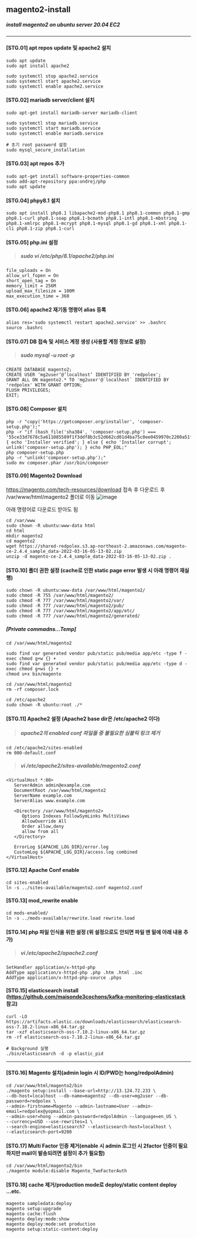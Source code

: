 ## magento2-install

##### install magento2 on ubuntu server 20.04 EC2
---------------------------------------------------


#### [STG.01] apt repos update 및 apache2 설치
```
sudo apt update
sudo apt install apache2

sudo systemctl stop apache2.service
sudo systemctl start apache2.service
sudo systemctl enable apache2.service
```


#### [STG.02] mariadb server/client 설치
```
sudo apt-get install mariadb-server mariadb-client

sudo systemctl stop mariadb.service
sudo systemctl start mariadb.service
sudo systemctl enable mariadb.service

# 초기 root password 설정
sudo mysql_secure_installation
```


#### [STG.03] apt repos 추가
```
sudo apt-get install software-properties-common
sudo add-apt-repository ppa:ondrej/php
sudo apt update
```


#### [STG.04] phpy8.1 설치
```
sudo apt install php8.1 libapache2-mod-php8.1 php8.1-common php8.1-gmp php8.1-curl php8.1-soap php8.1-bcmath php8.1-intl php8.1-mbstring php8.1-xmlrpc php8.1-mcrypt php8.1-mysql php8.1-gd php8.1-xml php8.1-cli php8.1-zip php8.1-curl
```

#### [STG.05] php.ini 설정

> ##### sudo vi /etc/php/8.1/apache2/php.ini

```
file_uploads = On
allow_url_fopen = On
short_open_tag = On
memory_limit = 256M
upload_max_filesize = 100M
max_execution_time = 360
```

#### [STG.06] apache2 재기동 명령어 alias 등록
```
alias res='sudo systemctl restart apache2.service' >> .bashrc
source .bashrc
```

#### [STG.07] DB 접속 및 서비스 계정 생성 (사용할 계정 정보로 설정)

> ##### sudo mysql -u root -p

```
CREATE DATABASE magento2;
CREATE USER ‘mg2user‘@’localhost’ IDENTIFIED BY 'redpolex';
GRANT ALL ON magento2.* TO 'mg2user'@`localhost` IDENTIFIED BY 'redpolex' WITH GRANT OPTION;
FLUSH PRIVILEGES;
EXIT;
```


#### [STG.08] Composer 설치
```
php -r "copy('https://getcomposer.org/installer', 'composer-setup.php');"
php -r "if (hash_file('sha384', 'composer-setup.php') === '55ce33d7678c5a611085589f1f3ddf8b3c52d662cd01d4ba75c0ee0459970c2200a51f492d557530c71c15d8dba01eae') { echo 'Installer verified'; } else { echo 'Installer corrupt'; unlink('composer-setup.php'); } echo PHP_EOL;"
php composer-setup.php
php -r "unlink('composer-setup.php');"
sudo mv composer.phar /usr/bin/composer
```

#### [STG.09] Magento2 Download

https://magento.com/tech-resources/download 접속 후 다운로드 후 /var/www/html/magento2 폴더로 이동
![image](https://user-images.githubusercontent.com/30817824/175862000-64f4abbf-3232-49ae-b230-350347efdb34.png)

아래 명령어로 다운로드 받아도 됨
```
cd /var/www
sudo chown -R ubuntu:www-data html
cd html
mkdir magento2
cd magento2
wget https://shared-redpolex.s3.ap-northeast-2.amazonaws.com/magento-ce-2.4.4_sample_data-2022-03-16-05-13-02.zip
unzip -d magento-ce-2.4.4_sample_data-2022-03-16-05-13-02.zip .
```


#### [STG.10] 폴더 권한 설정 (cache로 인한 static page error 발생 시 아래 명령어 재실행)

```
sudo chown -R ubuntu:www-data /var/www/html/magento2/
sudo chmod -R 755 /var/www/html/magento2/
sudo chmod -R 777 /var/www/html/magento2/var/
sudo chmod -R 777 /var/www/html/magento2/pub/
sudo chmod -R 777 /var/www/html/magento2/app/etc/
sudo chmod -R 777 /var/www/html/magento2/generated/
```

##### [Private commadns...Temp]
```
cd /var/www/html/magento2

sudo find var generated vendor pub/static pub/media app/etc -type f -exec chmod g+w {} +
sudo find var generated vendor pub/static pub/media app/etc -type d -exec chmod g+ws {} +
chmod u+x bin/magento

cd /var/www/html/magento2
rm -rf composer.lock

cd /etc/apache2
sudo chown -R ubuntu:root ./*
```


#### [STG.11] Apache2 설정 (Apache2 base dir은 /etc/apache2 이다)

> ##### apache2의 enabled conf 파일들 중 불필요한 심볼릭 링크 제거
```
cd /etc/apache2/sites-enabled
rm 000-default.conf
```

> ##### vi /etc/apache2/sites-available/magento2.conf
```
<VirtualHost *:80>
   ServerAdmin admin@example.com
   DocumentRoot /var/www/html/magento2
   ServerName example.com
   ServerAlias www.example.com

   <Directory /var/www/html/magento2>
      Options Indexes FollowSymLinks MultiViews
      AllowOverride All
      Order allow,deny
      allow from all
   </Directory>

   ErrorLog ${APACHE_LOG_DIR}/error.log
   CustomLog ${APACHE_LOG_DIR}/access.log combined
</VirtualHost>
```

#### [STG.12] Apache Conf enable
```
cd sites-enabled
ln -s ../sites-available/magento2.conf magento2.conf
```

#### [STG.13] mod_rewrite enable
```
cd mods-enabled/
ln -s ../mods-available/rewrite.load rewrite.load
```

#### [STG.14] php 파일 인식을 위한 설정 (위 설정으로도 안되면 파일 맨 밑에 아래 내용 추가)

> ##### vi /etc/apache2/apache2.conf
```
SetHandler application/x-httpd-php
AddType application/x-httpd-php .php .htm .html .inc
AddType application/x-httpd-php-source .phps
```


#### [STG.15] elasticsearch install (https://github.com/maisonde3cochons/kafka-monitoring-elasticstack 참고)

```
curl -LO https://artifacts.elastic.co/downloads/elasticsearch/elasticsearch-oss-7.10.2-linux-x86_64.tar.gz
tar -xzf elasticsearch-oss-7.10.2-linux-x86_64.tar.gz
rm -rf elasticsearch-oss-7.10.2-linux-x86_64.tar.gz

# Background 실행
./bin/elasticsearch -d -p elastic_pid
```

---------------------------------------

#### [STG.16] Magento 설치(admin login 시 ID/PWD는 hong/redpolAdmin)
```
cd /var/www/html/magento2/bin
./magento setup:install --base-url=http://13.124.72.233 \
--db-host=localhost --db-name=magento2 --db-user=mg2user --db-password=redpolex \
--admin-firstname=Magento --admin-lastname=User --admin-email=redpolex@yopmail.com \
--admin-user=hong --admin-password=redpolAdmin --language=en_US \
--currency=USD --use-rewrites=1 \
--search-engine=elasticsearch7 --elasticsearch-host=localhost \
--elasticsearch-port=9200
```

#### [STG.17] Multi Factor 인증 제거(enable 시 admin 로그인 시 2factor 인증이 필요하지만 mail이 발송되려면 설정이 추가 필요함)
```
cd /var/www/html/magento2/bin
./magento module:disable Magento_TwoFactorAuth
```

#### [STG.18] cache 제거/production mode로 deploy/static content deploy ...etc.

```
magento sampledata:deploy
magento setup:upgrade
magento cache:flush
magento deploy:mode:show
magento deploy:mode:set production
magento setup:static-content:deploy
```

